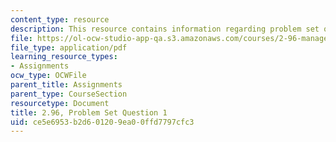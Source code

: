 ```yaml
---
content_type: resource
description: This resource contains information regarding problem set question 1.
file: https://ol-ocw-studio-app-qa.s3.amazonaws.com/courses/2-96-management-in-engineering-fall-2012/ce5e6953b2d601209ea00ffd7797cfc3_MIT2_96F12_psetq01.pdf
file_type: application/pdf
learning_resource_types:
- Assignments
ocw_type: OCWFile
parent_title: Assignments
parent_type: CourseSection
resourcetype: Document
title: 2.96, Problem Set Question 1
uid: ce5e6953-b2d6-0120-9ea0-0ffd7797cfc3
---
```

